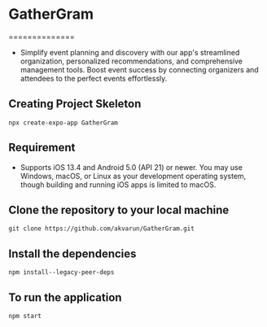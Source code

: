 # GatherGram

==============

- Simplify event planning and discovery with our app's streamlined organization, personalized recommendations, and comprehensive management tools. Boost event success by connecting organizers and attendees to the perfect events effortlessly.

## Creating Project Skeleton

`npx create-expo-app GatherGram`

## Requirement

- Supports iOS 13.4 and Android 5.0 (API 21) or newer. You may use Windows, macOS, or Linux as your development operating system, though building and running iOS apps is limited to macOS.

## Clone the repository to your local machine

`git clone https://github.com/akvarun/GatherGram.git`

## Install the dependencies

`npm install--legacy-peer-deps`

## To run the application

`npm start`
